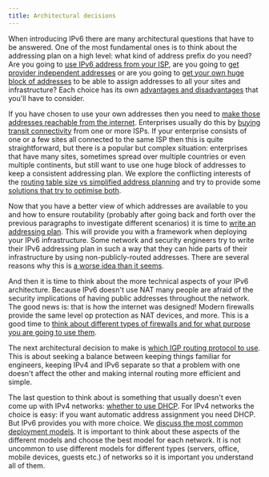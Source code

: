 ```yaml
---
title: Architectural decisions
---
```


When introducing IPv6 there are many architectural questions that have to be
answered.  One of the most fundamental ones is to think about the addressing
plan on a high level: what
kind of address prefix do you need?  Are you going to [use IPv6 address from
your ISP](use_PA), are you going to [get provider independent
addresses](use_PI) or are you going to [get your own huge block of
addresses](become_LIR) to be able to assign addresses to all your sites and
infrastructure?  Each choice has its own [advantages and
disadvantages](discuss_PI_PA_LIR) that you'll have to consider.

If you have chosen to use your own addresses then you need to [make those
addresses reachable from the internet](routability).  Enterprises usually do
this by [buying transit connectivity](connect_transit) from one or more
ISPs.  If your enterprise consists of one or a few sites all connected to
the same ISP then this is quite straightforward, but there is a popular but
complex situation: enterprises that have many sites, sometimes spread over
multiple countries or even multiple continents, but still want to use one
huge block of addresses to keep a consistent addressing plan.  We explore
the conflicting interests of the [routing table size vs simplified address
planning](routing_vs_addressing) and try to provide some [solutions that try
to optimise both](deaggregation_solutions).

Now that you have a better view of which addresses are available to you and
how to ensure routability (probably after going back and forth over the
previous paragraphs to investigate different scenarios) it is time to [write
an addressing plan](addressing_plan).  This will provide you with a
framework when deploying your IPv6 infrastructure.  Some network and
security engineers try to write their IPv6 addressing plan in such a way
that they can hide parts of their infrastructure by using
non-publicly-routed addresses.  There are several reasons why this is [a
worse idea than it seems](unroutable_infra_addresses).

And then it is time to think about the more technical aspects of your IPv6
architecture.  Because IPv6 doesn't use NAT many people are afraid of the
security implications of having public addresses throughout the network. 
The good news is: that is how the internet was designed!  Modern firewalls
provide the same level op protection as NAT devices, and more.  This is a
good time to [think about different types of firewalls and for what purpose
you are going to use them](consider_firewalls).

The next architectural decision to make is [which IGP routing protocol to
use](choose_igp).  This is about seeking a balance between keeping things
familiar for engineers, keeping IPv4 and IPv6 separate so that a problem
with one doesn't affect the other and making internal routing more efficient
and simple.

The last question to think about is something that usually doesn't even come
up with IPv4 networks: [whether to use DHCP](why_dhcp).  For IPv4 networks
the choice is easy: if you want automatic address assignment you need DHCP. 
But IPv6 provides you with more choice.  We [discuss the most common
deployment models](discuss_lan_models).  It is important to think about
these aspects of the different models and choose the best model for each
network.  It is not uncommon to use different models for different types
(servers, office, mobile devices, guests etc.) of networks so it is
important you understand all of them.
